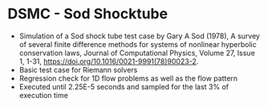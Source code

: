 # DSMC - Sod Shocktube
* Simulation of a Sod shock tube test case by Gary A Sod (1978), A survey of several finite difference methods for systems of nonlinear hyperbolic conservation laws, Journal of Computational Physics, Volume 27, Issue 1, 1-31, https://doi.org/10.1016/0021-9991(78)90023-2.
* Basic test case for Riemann solvers
* Regression check for 1D flow problems as well as the flow pattern
* Executed until 2.25E-5 seconds and sampled for the last 3% of execution time
